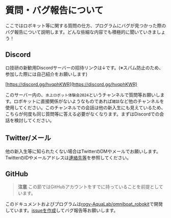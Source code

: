 # 質問・バグ報告について

ここではロボキット等に関する質問の仕方、プログラムにバグが見つかった際のバグ報告について説明します。どんな些細な内容でも積極的に聞いていきましょう！

## Discord

ロ技研の新歓用Discordサーバーの招待リンクは↓です。(※スパム防止のため、参加した際には自己紹介をお願いします)

[https://discord.gg/hvqphKWR](https://discord.gg/hvqphKWR)

このサーバー内の、`水上ロボット体験会2024`というチャンネルで質問等お願いします。ロボキットに直接関係がないようなものであれば`雑談`など他のチャンネルを使用してください。このチャンネルでの会話は他の新入生にも見えているため、こちらが何度も同じ質問等に答える必要がなくなります。まずはDiscordでの会話を検討してください。

## Twitter/メール

他の新入生等に知られたくない場合はTwitterのDMやメールでお願いします。TwitterのIDやメールアドレスは[連絡先等](./00-title-page.md#連絡先等)を参照してください。

## GitHub

> **注意**
> この節ではGitHubアカウントをすでに持っていることを前提としています。

このドキュメントおよびプログラムは[rogy-AquaLab/omniboat_robokit](https://github.com/rogy-AquaLab/omniboat_robokit)で開発しています。[issueを作成](https://github.com/rogy-AquaLab/omniboat_robokit/issues/new/choose)してバグ報告等お願いします。
